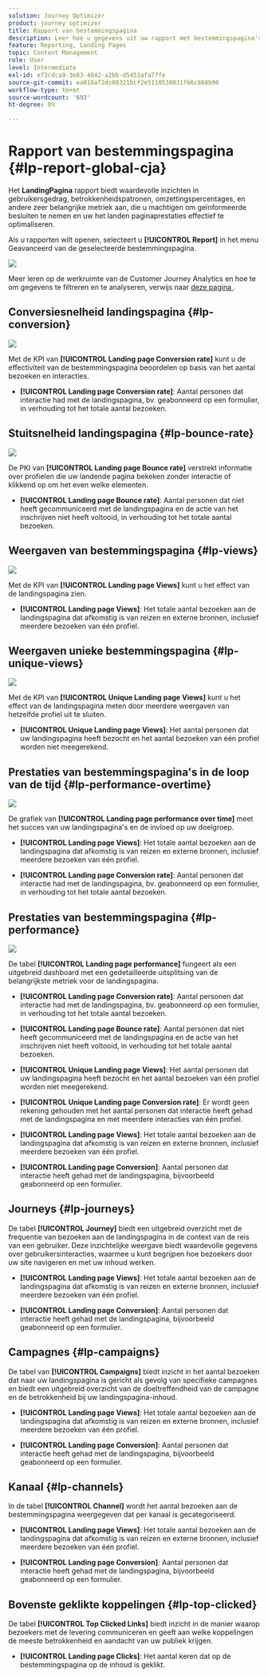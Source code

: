 ```yaml
---
solution: Journey Optimizer
product: journey optimizer
title: Rapport van bestemmingspagina
description: Leer hoe u gegevens uit uw rapport met bestemmingspagina's kunt gebruiken
feature: Reporting, Landing Pages
topic: Content Management
role: User
level: Intermediate
exl-id: e73cdca9-3e83-4642-a2bb-d5453afa77fe
source-git-commit: ea016af2dc08321bcf2e5110538031f66c888b90
workflow-type: tm+mt
source-wordcount: '693'
ht-degree: 0%

---
```


# Rapport van bestemmingspagina {#lp-report-global-cja}

Het **LandingPagina** rapport biedt waardevolle inzichten in gebruikersgedrag, betrokkenheidspatronen, omzettingspercentages, en andere zeer belangrijke metriek aan, die u machtigen om geïnformeerde besluiten te nemen en uw het landen paginaprestaties effectief te optimaliseren.

Als u rapporten wilt openen, selecteert u **[!UICONTROL Report]** in het menu Geavanceerd van de geselecteerde bestemmingspagina.

![](assets/cja-lp.png)

Meer leren op de werkruimte van de Customer Journey Analytics en hoe te om gegevens te filtreren en te analyseren, verwijs naar [ deze pagina ](https://experienceleague.adobe.com/en/docs/analytics-platform/using/cja-workspace/home).

## Conversiesnelheid landingspagina {#lp-conversion}

![](assets/cja-lp-conversion-rate.png)

Met de KPI van **[!UICONTROL Landing page Conversion rate]** kunt u de effectiviteit van de bestemmingspagina beoordelen op basis van het aantal bezoeken en interacties.

* **[!UICONTROL Landing page Conversion rate]**: Aantal personen dat interactie had met de landingspagina, bv. geabonneerd op een formulier, in verhouding tot het totale aantal bezoeken.

## Stuitsnelheid landingspagina {#lp-bounce-rate}

![](assets/cja-lp-bounce-rate.png)

De PKI van **[!UICONTROL Landing page Bounce rate]** verstrekt informatie over profielen die uw landende pagina bekeken zonder interactie of klikkend op om het even welke elementen.

* **[!UICONTROL Landing page Bounce rate]**: Aantal personen dat niet heeft gecommuniceerd met de landingspagina en de actie van het inschrijven niet heeft voltooid, in verhouding tot het totale aantal bezoeken.

## Weergaven van bestemmingspagina {#lp-views}

![](assets/cja-lp-views.png)

Met de KPI van **[!UICONTROL Landing page Views]** kunt u het effect van de landingspagina zien.

* **[!UICONTROL Landing page Views]**: Het totale aantal bezoeken aan de landingspagina dat afkomstig is van reizen en externe bronnen, inclusief meerdere bezoeken van één profiel.

## Weergaven unieke bestemmingspagina {#lp-unique-views}

![](assets/cja-lp-unique-views.png)

Met de KPI van **[!UICONTROL Unique Landing page Views]** kunt u het effect van de landingspagina meten door meerdere weergaven van hetzelfde profiel uit te sluiten.

* **[!UICONTROL Unique Landing page Views]**: Het aantal personen dat uw landingspagina heeft bezocht en het aantal bezoeken van één profiel worden niet meegerekend.

## Prestaties van bestemmingspagina&#39;s in de loop van de tijd {#lp-performance-overtime}

![](assets/cja-lp-performance-overtime.png)

De grafiek van **[!UICONTROL Landing page performance over time]** meet het succes van uw landingspagina&#39;s en de invloed op uw doelgroep.

* **[!UICONTROL Landing page Views]**: Het totale aantal bezoeken aan de landingspagina dat afkomstig is van reizen en externe bronnen, inclusief meerdere bezoeken van één profiel.

* **[!UICONTROL Landing page Conversion rate]**: Aantal personen dat interactie had met de landingspagina, bv. geabonneerd op een formulier, in verhouding tot het totale aantal bezoeken.

## Prestaties van bestemmingspagina {#lp-performance}

![](assets/cja-lp-performance.png)

De tabel **[!UICONTROL Landing page performance]** fungeert als een uitgebreid dashboard met een gedetailleerde uitsplitsing van de belangrijkste metriek voor de landingspagina.

* **[!UICONTROL Landing page Conversion rate]**: Aantal personen dat interactie had met de landingspagina, bv. geabonneerd op een formulier, in verhouding tot het totale aantal bezoeken.

* **[!UICONTROL Landing page Bounce rate]**: Aantal personen dat niet heeft gecommuniceerd met de landingspagina en de actie van het inschrijven niet heeft voltooid, in verhouding tot het totale aantal bezoeken.

* **[!UICONTROL Unique Landing page Views]**: Het aantal personen dat uw landingspagina heeft bezocht en het aantal bezoeken van één profiel worden niet meegerekend.

* **[!UICONTROL Unique Landing page Conversion rate]**: Er wordt geen rekening gehouden met het aantal personen dat interactie heeft gehad met de landingspagina en met meerdere interacties van één profiel.

* **[!UICONTROL Landing page Views]**: Het totale aantal bezoeken aan de landingspagina dat afkomstig is van reizen en externe bronnen, inclusief meerdere bezoeken van één profiel.

* **[!UICONTROL Landing page Conversion]**: Aantal personen dat interactie heeft gehad met de landingspagina, bijvoorbeeld geabonneerd op een formulier.

## Journeys {#lp-journeys}

De tabel **[!UICONTROL Journey]** biedt een uitgebreid overzicht met de frequentie van bezoeken aan de landingspagina in de context van de reis van een gebruiker. Deze inzichtelijke weergave biedt waardevolle gegevens over gebruikersinteracties, waarmee u kunt begrijpen hoe bezoekers door uw site navigeren en met uw inhoud werken.

* **[!UICONTROL Landing page Views]**: Het totale aantal bezoeken aan de landingspagina dat afkomstig is van reizen en externe bronnen, inclusief meerdere bezoeken van één profiel.

* **[!UICONTROL Landing page Conversion]**: Aantal personen dat interactie heeft gehad met de landingspagina, bijvoorbeeld geabonneerd op een formulier.

## Campagnes {#lp-campaigns}

De tabel van **[!UICONTROL Campaigns]** biedt inzicht in het aantal bezoeken dat naar uw landingspagina is gericht als gevolg van specifieke campagnes en biedt een uitgebreid overzicht van de doeltreffendheid van de campagne en de betrokkenheid bij uw landingspagina-inhoud.

* **[!UICONTROL Landing page Views]**: Het totale aantal bezoeken aan de landingspagina dat afkomstig is van reizen en externe bronnen, inclusief meerdere bezoeken van één profiel.

* **[!UICONTROL Landing page Conversion]**: Aantal personen dat interactie heeft gehad met de landingspagina, bijvoorbeeld geabonneerd op een formulier.

## Kanaal {#lp-channels}

In de tabel **[!UICONTROL Channel]** wordt het aantal bezoeken aan de bestemmingspagina weergegeven dat per kanaal is gecategoriseerd.

* **[!UICONTROL Landing page Views]**: Het totale aantal bezoeken aan de landingspagina dat afkomstig is van reizen en externe bronnen, inclusief meerdere bezoeken van één profiel.

* **[!UICONTROL Landing page Conversion]**: Aantal personen dat interactie heeft gehad met de landingspagina, bijvoorbeeld geabonneerd op een formulier.

## Bovenste geklikte koppelingen {#lp-top-clicked}

De tabel **[!UICONTROL Top Clicked Links]** biedt inzicht in de manier waarop bezoekers met de levering communiceren en geeft aan welke koppelingen de meeste betrokkenheid en aandacht van uw publiek krijgen.

* **[!UICONTROL Landing page Clicks]**: Het aantal keren dat op de bestemmingspagina op de inhoud is geklikt.
